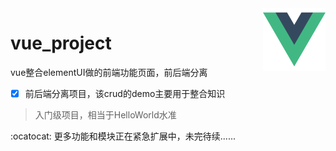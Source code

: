 <img align="right" alt="Vue Template" src="./img/vue.png" width="100">

# vue_project
vue整合elementUI做的前端功能页面，前后端分离

- [x] 前后端分离项目，该crud的demo主要用于整合知识

> 入门级项目，相当于HelloWorld水准

:ocatocat: 更多功能和模块正在紧急扩展中，未完待续......
